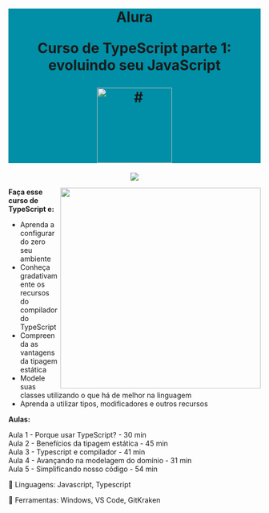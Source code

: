 <h1 align="center" style="background-color:#008fa7"> 
<p>Alura</p>
<p>Curso de
TypeScript parte 1: evoluindo seu JavaScript
</p>
<a href="https://cursos.alura.com.br/course/typescript-evoluindo-javascript?preRequirementFrom=typescript-avancando-linguagem">
<img src="https://www.alura.com.br/assets/api/cursos/typescript-evoluindo-javascript.svg" 
alt="#" width="150" height="150">
</a> 
</h1>
<p align="center">
<img loading="lazy" src="http://img.shields.io/static/v1?label=STATUS&message=EM%20DESENVOLVIMENTO&color=GREEN&style=for-the-badge"/>
</p>
<img src="https://raw.githubusercontent.com/MicaelliMedeiros/micaellimedeiros/master/image/computer-illustration.png" min-width="400px" max-width="400px" width="400px" align="right">
<p align="left"> 
<strong>Faça esse curso de TypeScript e:</strong></br>

- Aprenda a configurar do zero seu ambiente</br>
- Conheça gradativamente os recursos do compilador do TypeScript</br>
- Compreenda as vantagens da tipagem estática</br>
- Modele suas classes utilizando o que há de melhor na linguagem</br>
- Aprenda a utilizar tipos, modificadores e outros recursos</br>

</p>
<p align="left">
<strong>Aulas:</strong></br> 

Aula 1 - Porque usar TypeScript? - 30 min</br> 
Aula 2 - Benefícios da tipagem estática - 45 min</br> 
Aula 3 - Typescript e compilador - 41 min</br> 
Aula 4 - Avançando na modelagem do domínio - 31 min</br> 
Aula 5 - Simplificando nosso código - 54 min</br> 

</p>
<p align="left">
  🐙 Linguagens: Javascript, Typescript
</p>
<p align="left">
  💼 Ferramentas: Windows, VS Code, GitKraken
</p>
